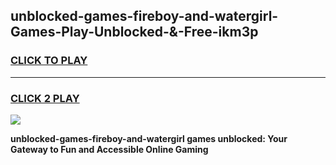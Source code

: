 
## unblocked-games-fireboy-and-watergirl-Games-Play-Unblocked-&-Free-ikm3p
<h3>
<a href="https://premium76.site?title=unblocked-games-fireboy-and-watergirl&ref=24A">CLICK TO PLAY</a></h3>
<hr>

<h3>
<a href="https://premium76.site?title=unblocked-games-fireboy-and-watergirl&ref=24A">CLICK 2 PLAY</a>
  
</h3>

<a href="https://premium76.site?title=unblocked-games-fireboy-and-watergirl&ref=24A"><img src="https://clearcache.store/games.png"></a>


**unblocked-games-fireboy-and-watergirl games unblocked: Your Gateway to Fun and Accessible Online Gaming**
